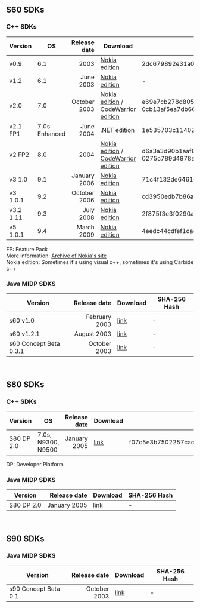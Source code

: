 ## S60 SDKs

### C++ SDKs

| Version   | OS            | Release date  | Download |SHA-256 Hash |
|-----------|---------------|--------------:|----------|----------|
| v0.9      | 6.1           | 2003          | [Nokia edition](http://www.mediafire.com/download/18n6wo75k0svknt/_s60+0.9+sdk.zip) |2dc679892e31a07ad05123ee4125ceadc1d628f464a39f8c7568007b67168945|
| v1.2      | 6.1           | June 2003     | [Nokia edition](https://mega.nz/#!Tw4V3ILJ!hLaHP33Yt6X2W0wOrIRoHYmBwAtkYWfDIqk5H3Fj6xk) |-|
| v2.0      | 7.0           | October 2003  | [Nokia edition](https://mega.nz/#!u9dVmQDJ!34pWgQznbgcI93BiNE9yxA8tLjr7jNBuirCGNMp0GGg) / [CodeWarrior edition](https://mega.nz/#!H1NQFQbA!AyU-V09H0_Gfsnc9tprnLZHrInbA3Yq5-LXD4jE5UjU) |e69e7cb278d805b6c9da0c7fc7588d3157296f5ccfb64e744bf57f446e0254bc / 0cb13af5ea7db6632e3018ea5ae13e997eb6726d856fbfdfe175e0f5de3e5110|
| v2.1 FP1  | 7.0s Enhanced | June 2004     | [.NET edition](http://www.mediafire.com/download/87ul661njioxzx7/S60_SDK_2_1_NET.zip) |1e535703c11402b70e6c37d32b41047e63a44ec65a744f5012d1c012ccf0cf85|
| v2 FP2    | 8.0           | 2004          | [Nokia edition](http://www.mediafire.com/download/6ktbu177ehnfi8m/s60_2nd_fp2_sdk_msb.zip) / [CodeWarrior edition](https://mega.co.nz/#!dRZC1QDQ!jkjYA5aMv8uPc3H7gR37XLbkD_Istm62skstwzIiPec) |d6a3a3d90b1aaf8f91bacd8313b3b72ecda9c7e2dab9381043e7922ab38b2dfc / 0275c789d4978ede26e004e125375a2471ede4b7270c3ac157d69f3746dfd876|
| v3 1.0    | 9.1           | January 2006  | [Nokia edition](http://www.mediafire.com/download/kc94rnlrrs1wh90/S60_3rd_SDK_v1.0.zip) |71c4f132de64610207ab64d44ad34698f3fbc036d4d2df8027ed46282cfe59e4|
| v3 1.0.1  | 9.2           | October 2006  | [Nokia edition](http://www.mediafire.com/download/9uc7fjb2ynmxlud/s60v3.1_SDK.zip) |cd3950edb7b86abff6cd84421bcb1cb3e99ae7b1a63d02a2ce1aa2ed6e11ff24|
| v3.2 1.11 | 9.3           | July 2008     | [Nokia edition](https://mega.nz/#!34lDkYiI!6N7vzXNWNKwizi6o7ZEfWSVFLTK442kOaE8ig6M1orA) |2f875f3e3f0290a7d97a6dd12cf461ee4749a21d0ce41a5cf2c6af0019242ce6|
| v5 1.0.1  | 9.4           | March 2009    | [Nokia edition](http://www.mediafire.com/download/mbahmx9nyry45vj/S60_5th_SDK_ASP_v1.0.1.zip) |4eedc44cdfef1da8ba4879db390946a40ab63bed1844123f2083316a7a6e1db8|

FP: Feature Pack  
More information: [Archive of Nokia's site](http://web.archive.org/web/20050828073141/http://www.symbian.com/developer/sdks.asp)  
Nokia edition: Sometimes it's using visual c++, sometimes it's using Carbide c++

### Java MIDP SDKS

| Version    | Release date  | Download |SHA-256 Hash |
|------------|--------------:|----------|----------|
| s60 v1.0   | February 2003 | [link](https://mega.nz/#!TsUwSDID!NhCQDqF-rLTQAj4mLRl_VfwSa1oI2pYet2nE3UvM38c) |-|
| s60 v1.2.1 | August 2003   | [link](https://mega.nz/#!X41j1bLS!dSXAIXpADo0tn6vSqJ07awC2IXfbxQtuj1nC9HrSCD4) |-|
| s60 Concept Beta 0.3.1 | October 2003   | [link](https://mega.nz/#!DxN23a6Q!uCcIl3899FWsC8jEa4aYgG9RQHpg5ocav-4KmZj6SOE) |-|

<br>

## S80 SDKs

### C++ SDKs

| Version    | OS                 | Release date  | Download |SHA-256 Hash |
|------------|--------------------|--------------:|----------|----------|
| S80 DP 2.0 | 7.0s, N9300, N9500 | January 2005  | [link](https://mega.nz/#!f4VGgABb!Q6gnQEGLaCqxNbbEYKiAzzA6CfC4fLs1Yj-e9AvKtdU) |f07c5e3b7502257cacc5e7e2fd0a3f98f3ce83dc5d7c886636d33bece1b23fad|

DP: Developer Platform


### Java MIDP SDKS

| Version    | Release date  | Download |SHA-256 Hash |
|------------|--------------:|----------|----------|
| S80 DP 2.0 | January 2005  | [link](https://mega.nz/#!TsUwSDID!NhCQDqF-rLTQAj4mLRl_VfwSa1oI2pYet2nE3UvM38c) |-|

<br>

## S90 SDKs

### Java MIDP SDKS
| Version    | Release date  | Download |SHA-256 Hash |
|------------|--------------:|----------|----------|
| s90 Concept Beta 0.1   | October 2003   | [link](https://mega.nz/#!7xM0HK6B!j8rViLGum8QBaGPOpZuKKCyVKyhPElWa6Da2UYlSC8I) |-|
